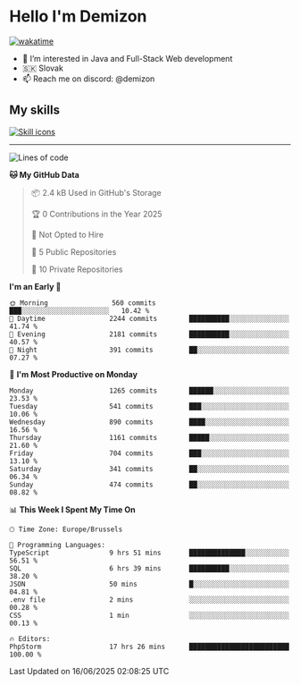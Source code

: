# Hello I'm Demizon
[![wakatime](https://wakatime.com/badge/user/6ad1949f-d6d7-44f9-9eee-c35e54cc499b.svg)](https://wakatime.com/@6ad1949f-d6d7-44f9-9eee-c35e54cc499b)
- 👀 I’m interested in Java and Full-Stack Web development
- 🇸🇰 Slovak
- 📫 Reach me on discord: @demizon

## My skills
[![Skill icons](https://skillicons.dev/icons?i=java,js,ts,html,css,react,nextjs,tailwind,supabase,py,git,docker,linux,mysql,postgres,mongo&theme=dark)](https://github.com/Demizon3433)

---

<!--START_SECTION:waka-->
![Lines of code](https://img.shields.io/badge/From%20Hello%20World%20I%27ve%20Written-1.8%20million%20lines%20of%20code-blue)

**🐱 My GitHub Data** 

> 📦 2.4 kB Used in GitHub's Storage 
 > 
> 🏆 0 Contributions in the Year 2025
 > 
> 🚫 Not Opted to Hire
 > 
> 📜 5 Public Repositories 
 > 
> 🔑 10 Private Repositories 
 > 
**I'm an Early 🐤** 

```text
🌞 Morning                560 commits         ███░░░░░░░░░░░░░░░░░░░░░░   10.42 % 
🌆 Daytime                2244 commits        ██████████░░░░░░░░░░░░░░░   41.74 % 
🌃 Evening                2181 commits        ██████████░░░░░░░░░░░░░░░   40.57 % 
🌙 Night                  391 commits         ██░░░░░░░░░░░░░░░░░░░░░░░   07.27 % 
```
📅 **I'm Most Productive on Monday** 

```text
Monday                   1265 commits        ██████░░░░░░░░░░░░░░░░░░░   23.53 % 
Tuesday                  541 commits         ███░░░░░░░░░░░░░░░░░░░░░░   10.06 % 
Wednesday                890 commits         ████░░░░░░░░░░░░░░░░░░░░░   16.56 % 
Thursday                 1161 commits        █████░░░░░░░░░░░░░░░░░░░░   21.60 % 
Friday                   704 commits         ███░░░░░░░░░░░░░░░░░░░░░░   13.10 % 
Saturday                 341 commits         ██░░░░░░░░░░░░░░░░░░░░░░░   06.34 % 
Sunday                   474 commits         ██░░░░░░░░░░░░░░░░░░░░░░░   08.82 % 
```


📊 **This Week I Spent My Time On** 

```text
🕑︎ Time Zone: Europe/Brussels

💬 Programming Languages: 
TypeScript               9 hrs 51 mins       ██████████████░░░░░░░░░░░   56.51 % 
SQL                      6 hrs 39 mins       ██████████░░░░░░░░░░░░░░░   38.20 % 
JSON                     50 mins             █░░░░░░░░░░░░░░░░░░░░░░░░   04.81 % 
.env file                2 mins              ░░░░░░░░░░░░░░░░░░░░░░░░░   00.28 % 
CSS                      1 min               ░░░░░░░░░░░░░░░░░░░░░░░░░   00.13 % 

🔥 Editors: 
PhpStorm                 17 hrs 26 mins      █████████████████████████   100.00 % 
```


 Last Updated on 16/06/2025 02:08:25 UTC
<!--END_SECTION:waka-->
